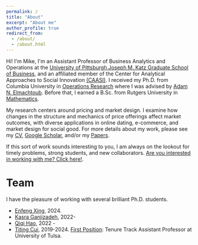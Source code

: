 ```yaml
---
permalink: /
title: "About"
excerpt: "About me"
author_profile: true
redirect_from: 
  - /about/
  - /about.html
---
```


Hi! I'm Mike, I'm an Assistant Professor of Business Analytics and Operations at the [University of Pittsburgh Joseph M. Katz Graduate School of Business](https://www.katz.business.pitt.edu/), and an affiliated member of the Center for Analytical Approaches to Social Innovation [(CAASI)](https://www.caasi.pitt.edu/). I received my Ph.D. from Columbia University in [Operations Research](https://ieor.columbia.edu/) where I was advised by [Adam N. Elmachtoub](http://www.columbia.edu/~ae2516/). Before that, I earned a B.Sc. from Rutgers University in [Mathematics](https://www.math.rutgers.edu/). 

My research centers around pricing and market design. I examine how changes in the structure and mechanics of price offerings affect market outcomes, with diverse applications in online dating, e-commerce, and market design for social good. For more details about my work, please see my [CV](https://mhamilton-pitt.github.io/files/CV.pdf), [Google Scholar](https://scholar.google.com/citations?user=kJjuGMgAAAAJ&hl=en), and/or my [Papers](https://mhamilton-pitt.github.io/publications/).

If this sort of work sounds interesting to you, I am always on the lookout for timely problems, strong students, and new collaborators. [Are you interested in working with me? Click here!](https://mhamilton-pitt.github.io/collaboration/). 


# **Team**
I have the pleasure of working with several brilliant Ph.D. students.
* [Enfeng Xing](https://www.linkedin.com/in/enfeng-xing-6ab8842b0/), 2024.
* [Kasra Ganjizadeh](https://www.linkedin.com/in/kasra-tari-901bb2141/), 2022-
* [Qiqi Hao](), 2022 -
* [Titing Cui](https://tcui-pitt.github.io/), 2019-2024. <u>First Position</u>: Tenure Track Assistant Professor at University of Tulsa.



